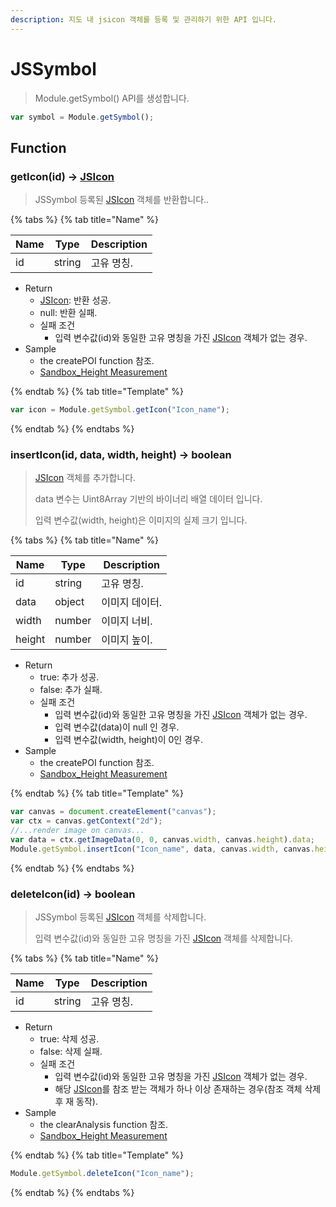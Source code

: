 ```yaml
---
description: 지도 내 jsicon 객체를 등록 및 관리하기 위한 API 입니다.
---
```


# JSSymbol

> Module.getSymbol() API를 생성합니다.

```javascript
var symbol = Module.getSymbol();
```

## Function

### getIcon(id) → [JSIcon](./jsicon.md)

> JSSymbol 등록된 [JSIcon](./jsicon.md) 객체를 반환합니다..

{% tabs %}
{% tab title="Name" %}

| Name | Type   | Description |
| ---- | ------ | ----------- |
| id   | string | 고유 명칭.  |

-   Return
    -   [JSIcon](./jsicon.md): 반환 성공.
    -   null: 반환 실패.
    -   실패 조건
        -   입력 변수값(id)와 동일한 고유 명칭을 가진 [JSIcon](./jsicon.md) 객체가 없는 경우.
-   Sample
    -   the createPOI function 참조.
    -   [Sandbox_Height Measurement](https://sandbox.egiscloud.com/code/main.do?id=analysis_measure_altitude)

{% endtab %}
{% tab title="Template" %}

```javascript
var icon = Module.getSymbol.getIcon("Icon_name");
```

{% endtab %}
{% endtabs %}

### insertIcon(id, data, width, height) → boolean

> [JSIcon](./jsicon.md) 객체를 추가합니다.
>
> data 변수는 Uint8Array 기반의 바이너리 배열 데이터 입니다.
>
> 입력 변수값(width, height)은 이미지의 실제 크기 입니다.

{% tabs %}
{% tab title="Name" %}

| Name   | Type   | Description    |
| ------ | ------ | -------------- |
| id     | string | 고유 명칭.     |
| data   | object | 이미지 데이터. |
| width  | number | 이미지 너비.   |
| height | number | 이미지 높이.   |

-   Return
    -   true: 추가 성공.
    -   false: 추가 실패.
    -   실패 조건
        -   입력 변수값(id)와 동일한 고유 명칭을 가진 [JSIcon](./jsicon.md) 객체가 없는 경우.
        -   입력 변수값(data)이 null 인 경우.
        -   입력 변수값(width, height)이 0인 경우.
-   Sample
    -   the createPOI function 참조.
    -   [Sandbox_Height Measurement](https://sandbox.egiscloud.com/code/main.do?id=analysis_measure_altitude)

{% endtab %}
{% tab title="Template" %}

```javascript
var canvas = document.createElement("canvas");
var ctx = canvas.getContext("2d");
//...render image on canvas...
var data = ctx.getImageData(0, 0, canvas.width, canvas.height).data;
Module.getSymbol.insertIcon("Icon_name", data, canvas.width, canvas.height);
```

{% endtab %}
{% endtabs %}

### deleteIcon(id) → boolean

> JSSymbol 등록된 [JSIcon](./jsicon.md) 객체를 삭제합니다.
>
> 입력 변수값(id)와 동일한 고유 명칭을 가진 [JSIcon](./jsicon.md) 객체를 삭제합니다.

{% tabs %}
{% tab title="Name" %}

| Name | Type   | Description |
| ---- | ------ | ----------- |
| id   | string | 고유 명칭.  |

-   Return
    -   true: 삭제 성공.
    -   false: 삭제 실패.
    -   실패 조건
        -   입력 변수값(id)와 동일한 고유 명칭을 가진 [JSIcon](./jsicon.md) 객체가 없는 경우.
        -   해당 [JSIcon](./jsicon.md)를 참조 받는 객체가 하나 이상 존재하는 경우(참조 객체 삭제 후 재 동작).
-   Sample
    -   the clearAnalysis function 참조.
    -   [Sandbox_Height Measurement](https://sandbox.egiscloud.com/code/main.do?id=analysis_measure_altitude)

{% endtab %}
{% tab title="Template" %}

```javascript
Module.getSymbol.deleteIcon("Icon_name");
```

{% endtab %}
{% endtabs %}
